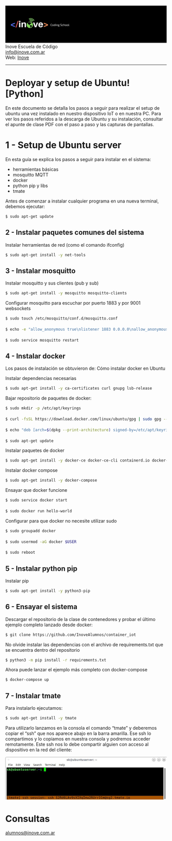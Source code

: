 ![Inove banner](/inove.jpg)
Inove Escuela de Código\
info@inove.com.ar\
Web: [Inove](http://inove.com.ar)

---

# Deployar y setup de Ubuntu! [Python]
En este documento se detalla los pasos a seguir para realizar el setup de ubuntu una vez instalado en nuestro dispositivo IoT o en nuestra PC. Para ver los pasos referidos a la descarga de Ubuntu y su instalación, consultar el apunte de clase PDF con el paso a paso y las capturas de pantallas.

# 1 - Setup de Ubuntu server
En esta guía se explica los pasos a seguir para instalar en el sistema:
- herramientas básicas
- mosquitto MQTT
- docker
- python pip y libs
- tmate

Antes de comenzar a instalar cualquier programa en una nueva terminal, debemos ejecutar:
```sh
$ sudo apt-get update
```

## 2 - Instalar paquetes comunes del sistema
Instalar herramientas de red (como el comando ifconfig)
```sh
$ sudo apt-get install -y net-tools
```

## 3 - Instalar mosquitto
Instalar mosquitto y sus clientes (pub y sub)
```sh
$ sudo apt-get install -y mosquitto mosquitto-clients
```

Configurar mosquitto para escuchar por puerto 1883 y por 9001 websockets
```sh
$ sudo touch /etc/mosquitto/conf.d/mosquitto.conf

$ echo -e "allow_anonymous true\nlistener 1883 0.0.0.0\nallow_anonymous true\nlistener 9001\nprotocol websockets" | sudo tee /etc/mosquitto/conf.d/mosquitto.conf

$ sudo service mosquitto restart
```

## 4 - Instalar docker
Los pasos de instalación se obtuvieron de: Cómo instalar docker en Ubuntu

Instalar dependencias necesarias
```sh
$ sudo apt-get install -y ca-certificates curl gnupg lsb-release
```

Bajar repositorio de paquetes de docker:
```sh
$ sudo mkdir -p /etc/apt/keyrings

$ curl -fsSL https://download.docker.com/linux/ubuntu/gpg | sudo gpg --dearmor -o  /etc/apt/keyrings/docker.gpg

$ echo "deb [arch=$(dpkg --print-architecture) signed-by=/etc/apt/keyrings/docker.gpg] https://download.docker.com/linux/ubuntu $(lsb_release -cs) stable" | sudo tee /etc/apt/sources.list.d/docker.list > /dev/null

$ sudo apt-get update
```

Instalar paquetes de docker
```sh
$ sudo apt-get install -y docker-ce docker-ce-cli containerd.io docker-compose-plugin
```

Instalar docker compose
```sh
$ sudo apt-get install -y docker-compose
```

Ensayar que docker funcione
```sh
$ sudo service docker start

$ sudo docker run hello-world
```

Configurar para que docker no necesite utilizar sudo
```sh
$ sudo groupadd docker

$ sudo usermod -aG docker $USER

$ sudo reboot
```

## 5 - Instalar python pip
Instalar pip
```sh
$ sudo apt-get install -y python3-pip
```

## 6 - Ensayar el sistema
Descargar el repositorio de la clase de contenedores y probar el último ejemplo completo lanzado desde docker:
```sh
$ git clone https://github.com/InoveAlumnos/container_iot
```

No olvide instalar las dependencias con el archivo de requirements.txt que se encuentra dentro del repositorio
```sh
$ python3 -m pip install -r requirements.txt
```

Ahora puede lanzar el ejemplo más completo con docker-compose
```sh
$ docker-compose up
```

## 7 - Instalar tmate
Para instalarlo ejecutamos:
```sh
$ sudo apt-get install -y tmate
```

Para utilizarlo lanzamos en la consola el comando “tmate” y deberemos copiar el “ssh” que nos aparece abajo en la barra amarilla. Ese ssh lo compartimos y lo copiamos en nuestra consola y podremos acceder remotamente. Este ssh nos lo debe compartir alguien con acceso al dispositivo en la red del cliente:

![tmate_session](tmate_session.jpg)


# Consultas
alumnos@inove.com.ar

